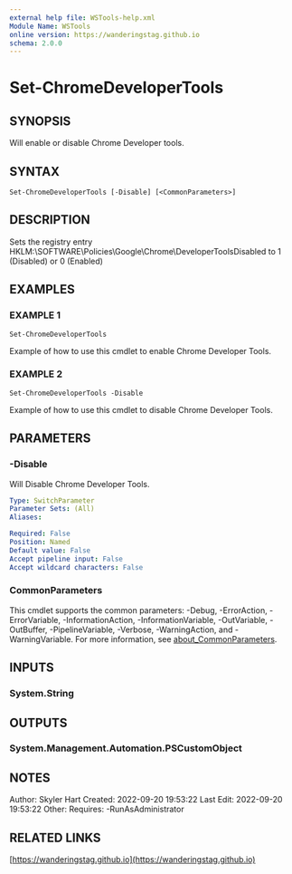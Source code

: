 ```yaml
---
external help file: WSTools-help.xml
Module Name: WSTools
online version: https://wanderingstag.github.io
schema: 2.0.0
---
```


# Set-ChromeDeveloperTools

## SYNOPSIS
Will enable or disable Chrome Developer tools.

## SYNTAX

```
Set-ChromeDeveloperTools [-Disable] [<CommonParameters>]
```

## DESCRIPTION
Sets the registry entry HKLM:\SOFTWARE\Policies\Google\Chrome\DeveloperToolsDisabled to 1 (Disabled) or 0 (Enabled)

## EXAMPLES

### EXAMPLE 1
```
Set-ChromeDeveloperTools
```

Example of how to use this cmdlet to enable Chrome Developer Tools.

### EXAMPLE 2
```
Set-ChromeDeveloperTools -Disable
```

Example of how to use this cmdlet to disable Chrome Developer Tools.

## PARAMETERS

### -Disable
Will Disable Chrome Developer Tools.

```yaml
Type: SwitchParameter
Parameter Sets: (All)
Aliases:

Required: False
Position: Named
Default value: False
Accept pipeline input: False
Accept wildcard characters: False
```

### CommonParameters
This cmdlet supports the common parameters: -Debug, -ErrorAction, -ErrorVariable, -InformationAction, -InformationVariable, -OutVariable, -OutBuffer, -PipelineVariable, -Verbose, -WarningAction, and -WarningVariable. For more information, see [about_CommonParameters](http://go.microsoft.com/fwlink/?LinkID=113216).

## INPUTS

### System.String
## OUTPUTS

### System.Management.Automation.PSCustomObject
## NOTES
Author: Skyler Hart
Created: 2022-09-20 19:53:22
Last Edit: 2022-09-20 19:53:22
Other:
Requires:
    -RunAsAdministrator

## RELATED LINKS

[https://wanderingstag.github.io](https://wanderingstag.github.io)

